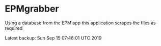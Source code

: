 # EPMgrabber
Using a database from the EPM app this application scrapes the files as required


Latest backup: Sun Sep 15 07:46:01 UTC 2019

